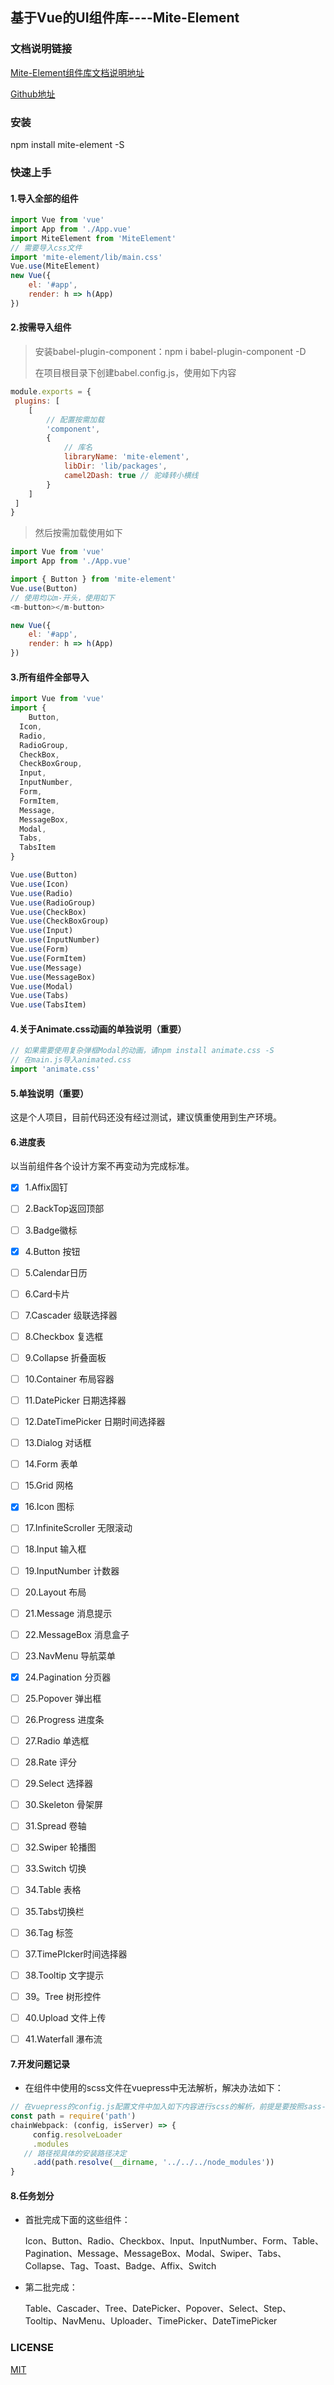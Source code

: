 ## 基于Vue的UI组件库----Mite-Element

### 文档说明链接

[Mite-Element组件库文档说明地址]( https://cghbh.github.io/mite-element/)

[Github地址]( https://github.com/cghbh/mite-element )

### 安装

npm install mite-element -S

### 快速上手

#### 1.导入全部的组件

```js
import Vue from 'vue'
import App from './App.vue'
import MiteElement from 'MiteElement'
// 需要导入css文件
import 'mite-element/lib/main.css'
Vue.use(MiteElement)
new Vue({
	el: '#app',
	render: h => h(App)
})
```

#### 2.按需导入组件

> 安装babel-plugin-component：npm i babel-plugin-component -D
>
> 在项目根目录下创建babel.config.js，使用如下内容

```js
module.exports = {
 plugins: [
	[
		// 配置按需加载
		'component',
		{
			// 库名
			libraryName: 'mite-element',
			libDir: 'lib/packages',
			camel2Dash: true // 驼峰转小横线
		}
	]
 ]
}
```

> 然后按需加载使用如下

```js
import Vue from 'vue'
import App from './App.vue'

import { Button } from 'mite-element'
Vue.use(Button)
// 使用均以m-开头，使用如下
<m-button></m-button>

new Vue({
	el: '#app',
	render: h => h(App)
})
```



#### 3.所有组件全部导入

```js
import Vue from 'vue'
import {
	Button,
  Icon,
  Radio,
  RadioGroup,
  CheckBox,
  CheckBoxGroup,
  Input,
  InputNumber,
  Form,
  FormItem,
  Message,
  MessageBox,
  Modal,
  Tabs,
  TabsItem
}

Vue.use(Button)
Vue.use(Icon)
Vue.use(Radio)
Vue.use(RadioGroup)
Vue.use(CheckBox)
Vue.use(CheckBoxGroup)
Vue.use(Input)
Vue.use(InputNumber)
Vue.use(Form)
Vue.use(FormItem)
Vue.use(Message)
Vue.use(MessageBox)
Vue.use(Modal)
Vue.use(Tabs)
Vue.use(TabsItem)
```





#### 4.关于Animate.css动画的单独说明（重要）

```js
// 如果需要使用复杂弹框Modal的动画，请npm install animate.css -S
// 在main.js导入animated.css
import 'animate.css'
```
#### 5.单独说明（重要）
这是个人项目，目前代码还没有经过测试，建议慎重使用到生产环境。





#### 6.进度表

以当前组件各个设计方案不再变动为完成标准。

- [x] 1.Affix固钉
- [ ] 2.BackTop返回顶部
- [ ] 3.Badge徽标
- [x] 4.Button 按钮
- [ ] 5.Calendar日历
- [ ] 6.Card卡片
- [ ] 7.Cascader 级联选择器
- [ ] 8.Checkbox 复选框
- [ ] 9.Collapse 折叠面板
- [ ] 10.Container 布局容器
- [ ] 11.DatePicker 日期选择器
- [ ] 12.DateTimePicker 日期时间选择器
- [ ] 13.Dialog 对话框
- [ ] 14.Form 表单
- [ ] 15.Grid 网格
- [x] 16.Icon 图标
- [ ] 17.InfiniteScroller 无限滚动
- [ ] 18.Input 输入框
- [ ] 19.InputNumber 计数器
- [ ] 20.Layout 布局
- [ ] 21.Message 消息提示
- [ ] 22.MessageBox 消息盒子
- [ ] 23.NavMenu 导航菜单
- [x] 24.Pagination 分页器
- [ ] 25.Popover 弹出框
- [ ] 26.Progress 进度条
- [ ] 27.Radio 单选框
- [ ] 28.Rate 评分
- [ ] 29.Select 选择器
- [ ] 30.Skeleton 骨架屏
- [ ] 31.Spread 卷轴
- [ ] 32.Swiper 轮播图
- [ ] 33.Switch 切换
- [ ] 34.Table 表格
- [ ] 35.Tabs切换栏
- [ ] 36.Tag 标签
- [ ] 37.TimePIcker时间选择器
- [ ] 38.Tooltip 文字提示
- [ ] 39。Tree 树形控件
- [ ] 40.Upload 文件上传
- [ ] 41.Waterfall 瀑布流



#### 7.开发问题记录

- 在组件中使用的scss文件在vuepress中无法解析，解决办法如下：

```js
// 在vuepress的config.js配置文件中加入如下内容进行scss的解析，前提是要按照sass-loader各node-sass
const path = require('path')
chainWebpack: (config, isServer) => {
	 config.resolveLoader
	 .modules
   // 路径视具体的安装路径决定
	 .add(path.resolve(__dirname, '../../../node_modules'))
}
```



#### 8.任务划分

- 首批完成下面的这些组件：

  Icon、Button、Radio、Checkbox、Input、InputNumber、Form、Table、Pagination、Message、MessageBox、Modal、Swiper、Tabs、Collapse、Tag、Toast、Badge、Affix、Switch

- 第二批完成：

  Table、Cascader、Tree、DatePicker、Popover、Select、Step、Tooltip、NavMenu、Uploader、TimePicker、DateTimePicker

  

  

  

  

### LICENSE

[MIT](https://github.com/cghbh/lay-ui/blob/master/LICENSE)